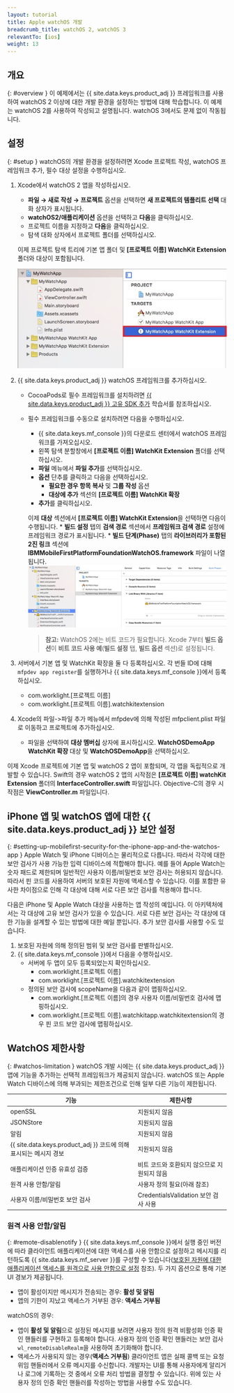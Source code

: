 ```yaml
---
layout: tutorial
title: Apple watchOS 개발
breadcrumb_title: watchOS 2, watchOS 3
relevantTo: [ios]
weight: 13
---
```

<!-- NLS_CHARSET=UTF-8 -->
## 개요
{: #overview }
이 예제에서는 {{ site.data.keys.product_adj }} 프레임워크를 사용하여 watchOS 2 이상에 대한 개발 환경을 설정하는 방법에 대해 학습합니다. 이 예제는 watchOS 2를 사용하여 작성되고 설명됩니다. watchOS 3에서도 문제 없이 작동됩니다.

## 설정
{: #setup }
watchOS의 개발 환경을 설정하려면 Xcode 프로젝트 작성, watchOS 프레임워크 추가, 필수 대상 설정을 수행하십시오.

1. Xcode에서 watchOS 2 앱을 작성하십시오.
    * **파일 → 새로 작성 → 프로젝트** 옵션을 선택하면 **새 프로젝트의 템플리트 선택** 대화 상자가 표시됩니다.
    * **watchOS2/애플리케이션** 옵션을 선택하고 **다음**을 클릭하십시오.
    * 프로젝트 이름을 지정하고 **다음**을 클릭하십시오.
    * 탐색 대화 상자에서 프로젝트 폴더를 선택하십시오.

    이제 프로젝트 탐색 트리에 기본 앱 폴더 및 **[프로젝트 이름] WatchKit Extension** 폴더와 대상이 포함됩니다.

    ![Xcode의 WatchOS 프로젝트](WatchOSProject.jpg)

2. {{ site.data.keys.product_adj }} watchOS 프레임워크를 추가하십시오.
    * CocoaPods로 필수 프레임워크를 설치하려면 [{{ site.data.keys.product_adj }} 고유 SDK 추가](../../application-development/sdk/ios/#adding-support-for-apple-watchos) 학습서를 참조하십시오.
    * 필수 프레임워크를 수동으로 설치하려면 다음을 수행하십시오.
        * {{ site.data.keys.mf_console }}의 다운로드 센터에서 watchOS 프레임워크를 가져오십시오.
        * 왼쪽 탐색 분할창에서 **[프로젝트 이름] WatchKit Extension** 폴더를 선택하십시오.
        * **파일** 메뉴에서 **파일 추가**를 선택하십시오.
        * **옵션** 단추를 클릭하고 다음을 선택하십시오.
            * **필요한 경우 항목 복사** 및 **그룹 작성** 옵션
            * **대상에 추가** 섹션의 **[프로젝트 이름] WatchKit 확장**
        * **추가**를 클릭하십시오.

        이제 **대상** 섹션에서 **[프로젝트 이름] WatchKit Extension**을 선택하면 다음이 수행됩니다.
            * **빌드 설정** 탭의 **검색 경로** 섹션에서 **프레임워크 검색 경로** 설정에 프레임워크 경로가 표시됩니다.
            * **빌드 단계(Phase)** 탭의 **라이브러리가 포함된 2진 링크** 섹션에 **IBMMobileFirstPlatformFoundationWatchOS.framework** 파일이 나열됩니다.
            ![watchOS 링크된 프레임워크](watchOSlinkedframeworks.jpg)

        > **참고:** WatchOS 2에는 비트 코드가 필요합니다. Xcode 7부터 **빌드 옵션**이 **비트 코드 사용 예**(**빌드 설정** 탭, **빌드 옵션** 섹션)로 설정됩니다.

3. 서버에서 기본 앱 및 WatchKit 확장을 둘 다 등록하십시오. 각 번들 ID에 대해 `mfpdev app register`를 실행하거나 {{ site.data.keys.mf_console }}에서 등록하십시오.
    * com.worklight.[프로젝트 이름]
    * com.worklight.[프로젝트 이름].watchkitextension

4. Xcode의 파일->파일 추가 메뉴에서 mfpdev에 의해 작성된 mfpclient.plist 파일로 이동하고 프로젝트에 추가하십시오.
    * 파일을 선택하여 **대상 멤버십** 상자에 표시하십시오. **WatchOSDemoApp WatchKit 확장** 대상 및 **WatchOSDemoApp**을 선택하십시오.

이제 Xcode 프로젝트에 기본 앱 및 watchOS 2 앱이 포함되며, 각 앱을 독립적으로 개발할 수 있습니다. Swift의 경우 watchOS 2 앱의 시작점은 **[프로젝트 이름] watchKit Extension** 폴더의 **InterfaceController.swift** 파일입니다. Objective-C의 경우 시작점은 **ViewController.m** 파일입니다.

## iPhone 앱 및 watchOS 앱에 대한 {{ site.data.keys.product_adj }} 보안 설정
{: #setting-up-mobilefirst-security-for-the-iphone-app-and-the-watchos-app }
Apple Watch 및 iPhone 디바이스는 물리적으로 다릅니다. 따라서 각각에 대한 보안 검사가 사용 가능한 입력 디바이스에 적합해야 합니다. 예를 들어 Apple Watch는 숫자 패드로 제한되며 일반적인 사용자 이름/비밀번호 보안 검사는 허용되지 않습니다. 따라서 핀 코드를 사용하여 서버의 보호된 자원에 액세스할 수 있습니다. 이를 포함한 유사한 차이점으로 인해 각 대상에 대해 서로 다른 보안 검사를 적용해야 합니다.

다음은 iPhone 및 Apple Watch 대상을 사용하는 앱 작성의 예입니다. 이 아키텍처에서는 각 대상에 고유 보안 검사가 있을 수 있습니다. 서로 다른 보안 검사는 각 대상에 대한 기능을 설계할 수 있는 방법에 대한 예일 뿐입니다. 추가 보안 검사를 사용할 수도 있습니다.

1. 보호된 자원에 의해 정의된 범위 및 보안 검사를 판별하십시오.
2. {{ site.data.keys.mf_console }}에서 다음을 수행하십시오.
    * 서버에 두 앱이 모두 등록되었는지 확인하십시오.
        * com.worklight.[프로젝트 이름]
        * com.worklight.[프로젝트 이름].watchkitextension
    * 정의된 보안 검사에 scopeName을 다음과 같이 맵핑하십시오.
        * com.worklight.[프로젝트 이름]의 경우 사용자 이름/비밀번호 검사에 맵핑하십시오.
        * com.worklight.[프로젝트 이름].watchkitapp.watchkitextension의 경우 핀 코드 보안 검사에 맵핑하십시오.

## WatchOS 제한사항
{: #watchos-limitation }
watchOS 개발 시에는 {{ site.data.keys.product_adj }} 앱에 기능을 추가하는 선택적 프레임워크가 제공되지 않습니다. watchOS 또는 Apple Watch 디바이스에 의해 부과되는 제한조건으로 인해 일부 다른 기능이 제한됩니다.

|기능 |제한사항 |
|---------|------------|
|openSSL |지원되지 않음 |
|JSONStore|지원되지 않음 |
|알림 |지원되지 않음 |
|{{ site.data.keys.product_adj }} 코드에 의해 표시되는 메시지 경보 |지원되지 않음 |
|애플리케이션 인증 유효성 검증 |비트 코드와 호환되지 않으므로 지원되지 않음 |
|원격 사용 안함/알림	|사용자 정의 필요(아래 참조) |
|사용자 이름/비밀번호 보안 검사 |CredentialsValidation 보안 검사 사용 |

### 원격 사용 안함/알림
{: #remote-disablenotify }
{{ site.data.keys.mf_console }}에서 실행 중인 버전에 따라 클라이언트 애플리케이션에 대한 액세스를 사용 안함으로 설정하고 메시지를 리턴하도록 {{ site.data.keys.mf_server }}를 구성할 수 있습니다([보호된 자원에 대한 애플리케이션 액세스를 원격으로 사용 안함으로 설정](../../administering-apps/using-console/#remotely-disabling-application-access-to-protected-resources) 참조). 두 가지 옵션으로 통해 기본 UI 경보가 제공됩니다.

* 앱이 활성이지만 메시지가 전송되는 경우: **활성 및 알림**
* 앱의 기한이 지났고 액세스가 거부된 경우: **액세스 거부됨**

watchOS의 경우:

* 앱이 **활성 및 알림**으로 설정된 메시지를 보려면 사용자 정의 원격 비활성화 인증 확인 핸들러를 구현하고 등록해야 합니다. 사용자 정의 인증 확인 핸들러는 보안 검사 `wl_remoteDisableRealm`을 사용하여 초기화해야 합니다.
* 액세스가 사용되지 않는 경우(**액세스 거부됨**) 클라이언트 앱은 실패 콜백 또는 요청 위임 핸들러에서 오류 메시지를 수신합니다. 개발자는 UI를 통해 사용자에게 알리거나 로그에 기록하는 것 중에서 오류 처리 방법을 결정할 수 있습니다. 위에 있는 사용자 정의 인증 확인 핸들러를 작성하는 방법을 사용할 수도 있습니다.

